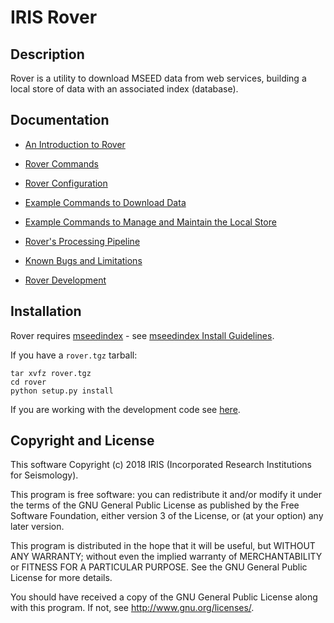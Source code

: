 # IRIS Rover

## Description

Rover is a utility to download MSEED data from web services, building
a local store of data with an associated index (database).

## Documentation

* [An Introduction to Rover](introduction.md)

* [Rover Commands](commands.md)

* [Rover Configuration](configuration.md)

* [Example Commands to Download Data](download.md)

* [Example Commands to Manage and Maintain the Local Store](maintenance.md)

* [Rover's Processing Pipeline](pipeline.md)

* [Known Bugs and Limitations](bugs.md)

* [Rover Development](development.md)

## Installation

Rover requires [mseedindex](https://github.com/iris-edu/mseedindex) -
see [mseedindex Install Guidelines](mseedindex.md).

If you have a `rover.tgz` tarball:

    tar xvfz rover.tgz
    cd rover
    python setup.py install

If you are working with the development code see
[here](development.md).

## Copyright and License

This software Copyright (c) 2018 IRIS (Incorporated Research
Institutions for Seismology).

This program is free software: you can redistribute it and/or modify
it under the terms of the GNU General Public License as published by
the Free Software Foundation, either version 3 of the License, or (at
your option) any later version.

This program is distributed in the hope that it will be useful, but
WITHOUT ANY WARRANTY; without even the implied warranty of
MERCHANTABILITY or FITNESS FOR A PARTICULAR PURPOSE.  See the GNU
General Public License for more details.

You should have received a copy of the GNU General Public License
along with this program.  If not, see http://www.gnu.org/licenses/.
